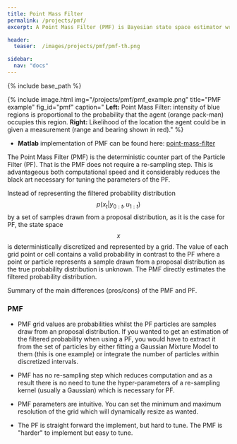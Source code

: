 ```yaml
---
title: Point Mass Filter
permalink: /projects/pmf/
excerpt: A Point Mass Filter (PMF) is Bayesian state space estimator written in C++ and Matlab.

header:
  teaser:  /images/projects/pmf/pmf-th.png

sidebar:
  nav: "docs"
---
```

{% include base_path %}


{% include image.html
            img="/projects/pmf/pmf_example.png"
            title="PMF example"
            fig_id="pmf"
            caption="   <b>Left:</b> Point Mass Filter: intensity of blue regions is proportional to the probability that the
            agent (orange pack-man) occupies this region. <b>Right:</b> Likelihood of the location the agent could be in given
            a measurement (range and bearing shown in red)." %}

<!-- KaTeX -->
<script src="https://cdn.mathjax.org/mathjax/latest/MathJax.js?config=TeX-AMS-MML_HTMLorMML" type="text/javascript"></script>


* **Matlab** implementation of PMF can be found here: [point-mass-filter](https://github.com/gpldecha/point-mass-filter)


The Point Mass Filter (PMF) is the deterministic counter part of the Particle Filter (PF). That is
the PMF does not require a re-sampling step. This is advantageous both computational speed and it
considerably reduces the black art necessary for tuning the parameters of the PF.

Instead of representing the filtered probability distribution $$ p(x_t|y_{0:t},u_{1:t}) $$ by a set of samples drawn
from a proposal distribution, as it is the case for PF, the state space $$ x $$ is deterministically discretized and represented by a grid. The value of each grid point or cell contains a valid probability in contrast to the PF where a point or particle represents a sample drawn from a proposal distribution as the true probability distribution is unknown. The PMF directly estimates the filtered probability distribution.

Summary of the main differences (pros/cons) of the PMF and PF.

### PMF

* PMF grid values are probabilities whilst the PF particles are samples draw from an proposal distribution. If you wanted
to get an estimation of the filtered probability when using a PF, you would have to extract it from the set of particles
by either fitting a Gaussian Mixture Model to them (this is one example) or integrate the number of particles within
discretized intervals.

* PMF has no re-sampling step which reduces computation and as a result there is no need to tune the hyper-parameters
of a re-sampling kernel (usually a Gaussian) which is necessary for PF.

* PMF parameters are intuitive. You can set the minimum and maximum resolution of the grid which will dynamically resize as wanted.

* The PF is straight forward the implement, but hard to tune. The PMF is "harder" to implement but easy to tune.

